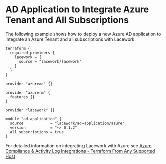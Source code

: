 # AD Application to Integrate Azure Tenant and All Subscriptions 
The following example shows how to deploy a new Azure AD application to integrate an Azure Tenant and all subscriptions with Lacework.
```hcl
terraform {
  required_providers {
    lacework = {
      source = "lacework/lacework"
    }
  }
}

provider "azuread" {}

provider "azurerm" {
  features {}
}

provider "lacework" {}

module "ad_application" {
  source            = "lacework/ad-application/azure"
  version           = "~> 0.1.2"
  all_subscriptions = true
}
```

For detailed information on integrating Lacework with Azure see [Azure Compliance & Activity Log Integrations - Terraform From Any Supported Host](https://support.lacework.com/hc/en-us/articles/360058966313-Azure-Compliance-Activity-Log-Integrations-Terraform-From-Any-Supported-Host)